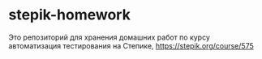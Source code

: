 # stepik-homework
Это репозиторий для хранения домашних работ по курсу автоматизация тестирования на Степике, https://stepik.org/course/575

